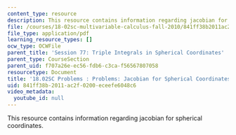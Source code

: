 ```yaml
---
content_type: resource
description: This resource contains information regarding jacobian for spherical coordinates.
file: /courses/18-02sc-multivariable-calculus-fall-2010/841ff38b2011ac2f0200eceefe6048c6_MIT18_02SC_pb_77_quest.pdf
file_type: application/pdf
learning_resource_types: []
ocw_type: OCWFile
parent_title: 'Session 77: Triple Integrals in Spherical Coordinates'
parent_type: CourseSection
parent_uid: f707a26e-ec56-fdb6-c3ca-f56567807058
resourcetype: Document
title: '18.02SC Problems : Problems: Jacobian for Spherical Coordinates'
uid: 841ff38b-2011-ac2f-0200-eceefe6048c6
video_metadata:
  youtube_id: null
---
```

This resource contains information regarding jacobian for spherical coordinates.

